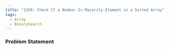 ```yaml
---
title: "1150: Check If a Number Is Majority Element in a Sorted Array"
tags:
  - Array
  - BinarySearch
---
```

### Problem Statement

